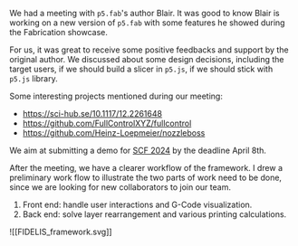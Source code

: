 We had a meeting with `p5.fab`'s author Blair. It was good to know Blair is working on a new version of `p5.fab` with some features he showed during the Fabrication showcase. 

For us, it was great to receive some positive feedbacks and support by the original author. We discussed about some design decisions, including the target users, if we should build a slicer in `p5.js`, if we should stick with `p5.js` library.

Some interesting projects mentioned during our meeting:
- https://sci-hub.se/10.1117/12.2261648
- https://github.com/FullControlXYZ/fullcontrol
- https://github.com/Heinz-Loepmeier/nozzleboss

We aim at submitting a demo for [SCF 2024](https://scf.acm.org/2024/) by the deadline April 8th.

After the meeting, we have a clearer workflow of the framework. I drew a preliminary work flow to illustrate the two parts of work need to be done, since we are looking for new collaborators to join our team.
1. Front end: handle user interactions and G-Code visualization.
2. Back end: solve layer rearrangement and various printing calculations.

![[FIDELIS_framework.svg]]